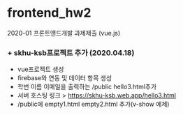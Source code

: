 # frontend_hw2
2020-01 프론트앤드개발 과제제출 (vue.js)

### + skhu-ksb프로젝트 추가 (2020.04.18)
  + vue프로젝트 생성  
  + firebase와 연동 및 데이터 항목 생성  
  + 학번 이름 이메일을 출력하는 /public hello3.html추가  
  + 서버 호스팅 링크 > https://skhu-ksb.web.app/hello3.html
  + /public에 empty1.html empty2.html 추가(v-show 예제)
